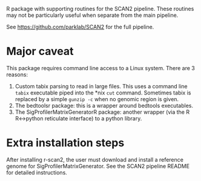 R package with supporting routines for the SCAN2 pipeline.  These routines
may not be particularly useful when separate from the main pipeline.

See https://github.com/parklab/SCAN2 for the full pipeline.


# Major caveat
This package requires command line access to a Linux system. There are 3
reasons:

1. Custom tabix parsing to read in large files. This uses a command line
   `tabix` executable piped into the \*nix `cut` command. Sometimes tabix is
   replaced by a simple `gunzip -c` when no genomic region is given.
2. The bedtoolsr package: this is a wrapper around bedtools executables.
3. The SigProfilerMatrixGeneratorR package: another wrapper (via the R
   R<->python reticulate interface) to a python library.


# Extra installation steps
After installing r-scan2, the user must download and install a reference
genome for SigProfilerMatrixGenerator.  See the SCAN2 pipeline README
for detailed instructions.
